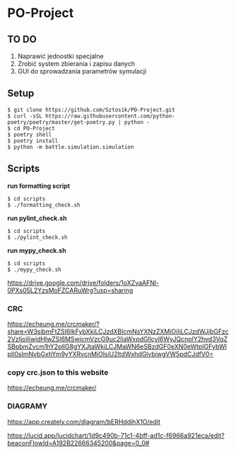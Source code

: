 # PO-Project

## TO DO
1. Naprawić jednostki specjalne
2. Zrobić system zbierania i zapisu danych
3. GUI do sprowadzania parametrów symulacji


## Setup

```
$ git clone https://github.com/Sztosik/PO-Project.git
$ curl -sSL https://raw.githubusercontent.com/python-poetry/poetry/master/get-poetry.py | python -
$ cd PO-Project
$ poetry shell
$ poetry install
$ python -m battle.simulation.simulation
```

## Scripts
__run formatting script__
```
$ cd scripts
$ ./formatting_check.sh
```

__run pylint_check.sh__
```
$ cd scripts
$ ./pylint_check.sh 
```

__run mypy_check.sh__
```
$ cd scripts
$ ./mypy_check.sh
```


https://drive.google.com/drive/folders/1oXZvaAFNl-0PXs05L2YzsMoFZCARuWrg?usp=sharing

### CRC
https://echeung.me/crcmaker/?share=W3sibmFtZSI6IkFybXkiLCJzdXBlcmNsYXNzZXMiOiIiLCJzdWJjbGFzc2VzIjoiIiwidHlwZSI6MSwicmVzcG9uc2liaWxpdGllcyI6WyJQcnplY2hvd3VqZSBpbmZvcm1hY2plIG8gYXJtaWkiLCJMaWN6eSBzdGF0eXN0eWtpIGFybWlpIl0sImNvbGxhYm9yYXRvcnMiOlsiU2ltdWxhdGlvbiwgVW5pdCJdfV0=

### copy crc.json to this website
https://echeung.me/crcmaker/

### DIAGRAMY
https://app.creately.com/diagram/bERHddihX1O/edit

https://lucid.app/lucidchart/1d9c490b-71c1-4bff-ad1c-f6966a921eca/edit?beaconFlowId=A192B22666345200&page=0_0#
